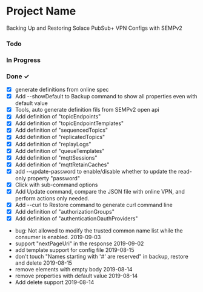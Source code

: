 # Project Name

Backing Up and Restoring Solace PubSub+ VPN Configs with SEMPv2

### Todo


### In Progress


### Done ✓

- [x] generate definitions from online spec  
- [x] Add --showDefault to Backup command to show  all properties even with default value  
- [x] Tools, auto generate definition fils from  SEMPv2 open api  
- [x] Add definition of "topicEndpoints"  
- [x] Add definition of "topicEndpointTemplates"  
- [x] Add definition of "sequencedTopics"  
- [x] Add definition of "replicatedTopics"  
- [x] Add definition of "replayLogs"  
- [x] Add definition of "queueTemplates"  
- [x] Add definition of "mqttSessions"  
- [x] Add definition of "mqttRetainCaches"  
- [x] add --update-password to  enable/disable whether to update the read-only property "password"  
- [x] Click with sub-command options  
- [x] Add Update command, compare the JSON file with online VPN, and perform actions only needed.  
- [x] Add  --curl to Restore command to generate curl  command line  
- [x] Add definition of "authorizationGroups"  
- [x] Add definition of "authenticationOauthProviders"  
- bug: Not allowed to modify the trusted common name list while the consumer is enabled. 2019-09-03  
- support "nextPageUri" in the response 2019-09-02  
- add template support for config file 2019-08-15  
- don't touch "Names starting with '#' are reserved" in backup, restore and delete 2019-08-15  
- remove elements with empty body 2019-08-14  
- remove properties with default value 2019-08-14  
- Add delete support 2019-08-14  

